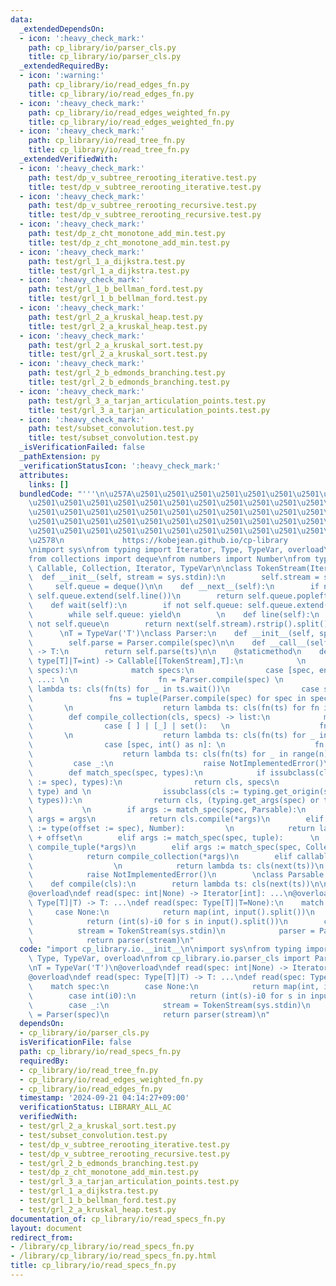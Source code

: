 ```yaml
---
data:
  _extendedDependsOn:
  - icon: ':heavy_check_mark:'
    path: cp_library/io/parser_cls.py
    title: cp_library/io/parser_cls.py
  _extendedRequiredBy:
  - icon: ':warning:'
    path: cp_library/io/read_edges_fn.py
    title: cp_library/io/read_edges_fn.py
  - icon: ':heavy_check_mark:'
    path: cp_library/io/read_edges_weighted_fn.py
    title: cp_library/io/read_edges_weighted_fn.py
  - icon: ':heavy_check_mark:'
    path: cp_library/io/read_tree_fn.py
    title: cp_library/io/read_tree_fn.py
  _extendedVerifiedWith:
  - icon: ':heavy_check_mark:'
    path: test/dp_v_subtree_rerooting_iterative.test.py
    title: test/dp_v_subtree_rerooting_iterative.test.py
  - icon: ':heavy_check_mark:'
    path: test/dp_v_subtree_rerooting_recursive.test.py
    title: test/dp_v_subtree_rerooting_recursive.test.py
  - icon: ':heavy_check_mark:'
    path: test/dp_z_cht_monotone_add_min.test.py
    title: test/dp_z_cht_monotone_add_min.test.py
  - icon: ':heavy_check_mark:'
    path: test/grl_1_a_dijkstra.test.py
    title: test/grl_1_a_dijkstra.test.py
  - icon: ':heavy_check_mark:'
    path: test/grl_1_b_bellman_ford.test.py
    title: test/grl_1_b_bellman_ford.test.py
  - icon: ':heavy_check_mark:'
    path: test/grl_2_a_kruskal_heap.test.py
    title: test/grl_2_a_kruskal_heap.test.py
  - icon: ':heavy_check_mark:'
    path: test/grl_2_a_kruskal_sort.test.py
    title: test/grl_2_a_kruskal_sort.test.py
  - icon: ':heavy_check_mark:'
    path: test/grl_2_b_edmonds_branching.test.py
    title: test/grl_2_b_edmonds_branching.test.py
  - icon: ':heavy_check_mark:'
    path: test/grl_3_a_tarjan_articulation_points.test.py
    title: test/grl_3_a_tarjan_articulation_points.test.py
  - icon: ':heavy_check_mark:'
    path: test/subset_convolution.test.py
    title: test/subset_convolution.test.py
  _isVerificationFailed: false
  _pathExtension: py
  _verificationStatusIcon: ':heavy_check_mark:'
  attributes:
    links: []
  bundledCode: "'''\n\u257A\u2501\u2501\u2501\u2501\u2501\u2501\u2501\u2501\u2501\u2501\
    \u2501\u2501\u2501\u2501\u2501\u2501\u2501\u2501\u2501\u2501\u2501\u2501\u2501\
    \u2501\u2501\u2501\u2501\u2501\u2501\u2501\u2501\u2501\u2501\u2501\u2501\u2501\
    \u2501\u2501\u2501\u2501\u2501\u2501\u2501\u2501\u2501\u2501\u2501\u2501\u2501\
    \u2501\u2501\u2501\u2501\u2501\u2501\u2501\u2501\u2501\u2501\u2501\u2501\u2501\
    \u2578\n             https://kobejean.github.io/cp-library               \n'''\n\
    \nimport sys\nfrom typing import Iterator, Type, TypeVar, overload\n\nimport typing\n\
    from collections import deque\nfrom numbers import Number\nfrom typing import\
    \ Callable, Collection, Iterator, TypeVar\n\nclass TokenStream(Iterator):\n  \
    \  def __init__(self, stream = sys.stdin):\n        self.stream = stream\n   \
    \     self.queue = deque()\n\n    def __next__(self):\n        if not self.queue:\
    \ self.queue.extend(self.line())\n        return self.queue.popleft()\n    \n\
    \    def wait(self):\n        if not self.queue: self.queue.extend(self.line())\n\
    \        while self.queue: yield\n        \n    def line(self):\n        assert\
    \ not self.queue\n        return next(self.stream).rstrip().split()\n    \n  \
    \      \nT = TypeVar('T')\nclass Parser:\n    def __init__(self, spec: type[T]|T):\n\
    \        self.parse = Parser.compile(spec)\n\n    def __call__(self, ts: TokenStream)\
    \ -> T:\n        return self.parse(ts)\n\n    @staticmethod\n    def compile(spec:\
    \ type[T]|T=int) -> Callable[[TokenStream],T]:\n            \n        def compile_tuple(cls,\
    \ specs):\n            match specs:\n                case [spec, end] if end is\
    \ ...: \n                    fn = Parser.compile(spec) \n                    return\
    \ lambda ts: cls(fn(ts) for _ in ts.wait())\n                case specs:\n   \
    \                 fns = tuple(Parser.compile(spec) for spec in specs)        \
    \       \n                    return lambda ts: cls(fn(ts) for fn in fns)\n\n\
    \        def compile_collection(cls, specs) -> list:\n            match specs:\n\
    \                case [ ] | [_] | set():   \n                    fn = Parser.compile(*specs)\
    \       \n                    return lambda ts: cls(fn(ts) for _ in ts.wait())\n\
    \                case [spec, int() as n]: \n                    fn = Parser.compile(spec)\n\
    \                    return lambda ts: cls(fn(ts) for _ in range(n))\n       \
    \         case _:\n                    raise NotImplementedError()\n        \n\
    \        def match_spec(spec, types):\n            if issubclass(cls := type(specs\
    \ := spec), types):\n                return cls, specs\n            elif (isinstance(spec,\
    \ type) and \n                issubclass(cls := typing.get_origin(spec) or spec,\
    \ types)):\n                return cls, (typing.get_args(spec) or tuple())\n \
    \           \n        if args := match_spec(spec, Parsable):\n            cls,\
    \ args = args\n            return cls.compile(*args)\n        elif issubclass(cls\
    \ := type(offset := spec), Number):         \n            return lambda ts: cls(next(ts))\
    \ + offset\n        elif args := match_spec(spec, tuple):      \n            return\
    \ compile_tuple(*args)\n        elif args := match_spec(spec, Collection): \n\
    \            return compile_collection(*args)\n        elif callable(cls := spec):\
    \                  \n            return lambda ts: cls(next(ts))\n        else:\n\
    \            raise NotImplementedError()\n        \nclass Parsable:\n    @classmethod\n\
    \    def compile(cls):\n        return lambda ts: cls(next(ts))\n\nT = TypeVar('T')\n\
    @overload\ndef read(spec: int|None) -> Iterator[int]: ...\n@overload\ndef read(spec:\
    \ Type[T]|T) -> T: ...\ndef read(spec: Type[T]|T=None):\n    match spec:\n   \
    \     case None:\n            return map(int, input().split())\n        case int(i0):\n\
    \            return (int(s)-i0 for s in input().split())\n        case _:\n  \
    \          stream = TokenStream(sys.stdin)\n            parser = Parser(spec)\n\
    \            return parser(stream)\n"
  code: "import cp_library.io.__init__\n\nimport sys\nfrom typing import Iterator,\
    \ Type, TypeVar, overload\nfrom cp_library.io.parser_cls import Parser, TokenStream\n\
    \nT = TypeVar('T')\n@overload\ndef read(spec: int|None) -> Iterator[int]: ...\n\
    @overload\ndef read(spec: Type[T]|T) -> T: ...\ndef read(spec: Type[T]|T=None):\n\
    \    match spec:\n        case None:\n            return map(int, input().split())\n\
    \        case int(i0):\n            return (int(s)-i0 for s in input().split())\n\
    \        case _:\n            stream = TokenStream(sys.stdin)\n            parser\
    \ = Parser(spec)\n            return parser(stream)\n"
  dependsOn:
  - cp_library/io/parser_cls.py
  isVerificationFile: false
  path: cp_library/io/read_specs_fn.py
  requiredBy:
  - cp_library/io/read_tree_fn.py
  - cp_library/io/read_edges_weighted_fn.py
  - cp_library/io/read_edges_fn.py
  timestamp: '2024-09-21 04:14:27+09:00'
  verificationStatus: LIBRARY_ALL_AC
  verifiedWith:
  - test/grl_2_a_kruskal_sort.test.py
  - test/subset_convolution.test.py
  - test/dp_v_subtree_rerooting_iterative.test.py
  - test/dp_v_subtree_rerooting_recursive.test.py
  - test/grl_2_b_edmonds_branching.test.py
  - test/dp_z_cht_monotone_add_min.test.py
  - test/grl_3_a_tarjan_articulation_points.test.py
  - test/grl_1_a_dijkstra.test.py
  - test/grl_1_b_bellman_ford.test.py
  - test/grl_2_a_kruskal_heap.test.py
documentation_of: cp_library/io/read_specs_fn.py
layout: document
redirect_from:
- /library/cp_library/io/read_specs_fn.py
- /library/cp_library/io/read_specs_fn.py.html
title: cp_library/io/read_specs_fn.py
---
```

